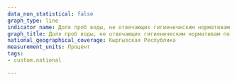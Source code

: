 ```yaml
---
data_non_statistical: false
graph_type: line
indicator_name: Доля проб воды, не отвечающих гигиеническим нормативам по санитарно-химическим и микробиологическим показателям 
graph_title: Доля проб воды, не отвечающих гигиеническим нормативам по санитарно-химическим и микробиологическим показателям 
national_geographical_coverage: Кыргызская Республика
measurement_units: Процент
tags:
- custom.national

---
```

